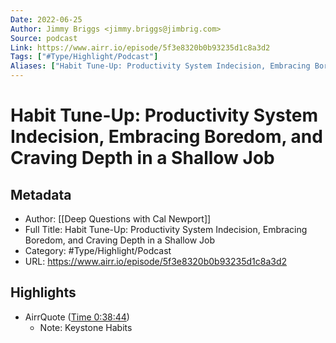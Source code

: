 ```yaml
---
Date: 2022-06-25
Author: Jimmy Briggs <jimmy.briggs@jimbrig.com>
Source: podcast
Link: https://www.airr.io/episode/5f3e8320b0b93235d1c8a3d2
Tags: ["#Type/Highlight/Podcast"]
Aliases: ["Habit Tune-Up: Productivity System Indecision, Embracing Boredom, and Craving Depth in a Shallow Job", "Habit Tune-Up: Productivity System Indecision, Embracing Boredom, and Craving Depth in a Shallow Job"]
---
```

# Habit Tune-Up: Productivity System Indecision, Embracing Boredom, and Craving Depth in a Shallow Job

## Metadata
- Author: [[Deep Questions with Cal Newport]]
- Full Title: Habit Tune-Up: Productivity System Indecision, Embracing Boredom, and Craving Depth in a Shallow Job
- Category: #Type/Highlight/Podcast
- URL: https://www.airr.io/episode/5f3e8320b0b93235d1c8a3d2

## Highlights
- AirrQuote ([Time 0:38:44](https://www.airr.io/quote/5fc530babb807d658830a4b5))
    - Note: Keystone Habits

